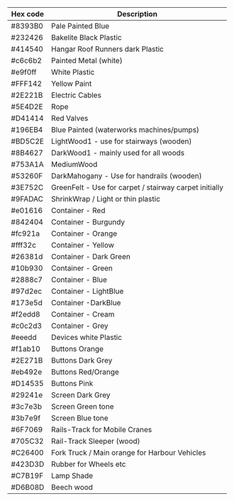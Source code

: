 | Hex code | Description                                                            |
| -------- | ---------------------------------------------------------------------- |
| #8393B0  | Pale​ ​Painted​ ​Blue                                                  |
| #232426  | Bakelite​ ​Black​ ​Plastic                                             |
| #414540  | Hangar​ ​Roof​ ​Runners​ ​dark​ ​Plastic                               |
| #c6c6b2  | Painted​ ​Metal​ ​(white)                                              |
| #e9f0ff  | White​ ​Plastic                                                        |
| #FFF142  | Yellow​ ​Paint                                                         |
| #2E221B  | Electric​ ​Cables                                                      |
| #5E4D2E  | Rope                                                                   |
| #D41414  | Red​ ​Valves                                                           |
| #196EB4  | Blue​ ​Painted​ ​(waterworks​ ​machines/pumps)                         |
| #BD5C2E  | LightWood1​ ​-​ ​use​ ​for​ ​stairways​ ​(wooden)                      |
| #8B4627  | DarkWood1​ ​-​ ​mainly​ ​used​ ​for​ ​all​ ​woods                      |
| #753A1A  | MediumWood                                                             |
| #53260F  | DarkMahogany​ ​-​ ​Use​ ​for​ ​handrails​ ​(wooden)                    |
| #3E752C  | GreenFelt​ ​-​ ​Use​ ​for​ ​carpet​ ​/​ ​stairway​ ​carpet​ ​initially |
| #9FADAC  | ShrinkWrap​ ​/​ ​Light​ ​or​ ​thin​ ​plastic                           |
| #e01616  | Container​ ​-​ ​Red                                                    |
| #842404  | Container​ ​-​ ​Burgundy                                               |
| #fc921a  | Container​ ​-​ ​Orange                                                 |
| #fff32c  | Container​ ​-​ ​Yellow                                                 |
| #26381d  | Container​ ​-​ ​Dark​ ​Green                                           |
| #10b930  | Container​ ​-​ ​Green                                                  |
| #2888c7  | Container​ ​-​ ​Blue                                                   |
| #97d2ec  | Container​ ​-​ ​LightBlue                                              |
| #173e5d  | Container​ ​-DarkBlue                                                  |
| #f2edd8  | Container​ ​-​ ​Cream                                                  |
| #c0c2d3  | Container​ ​-​ ​Grey                                                   |
| #eeedd   | Devices​ ​white​ ​Plastic                                              |
| #f1ab10  | Buttons​ ​Orange                                                       |
| #2E271B  | Buttons​ ​Dark​ ​Grey                                                  |
| #eb492e  | Buttons​ ​Red/Orange                                                   |
| #D14535  | Buttons​ ​Pink                                                         |
| #29241e  | Screen​ ​Dark​ ​Grey                                                   |
| #3c7e3b  | Screen​ ​Green​ ​tone                                                  |
| #3b7e9f  | Screen​ ​Blue​ ​tone                                                   |
| #6F7069  | Rails-Track​ ​for​ ​Mobile​ ​Cranes                                    |
| #705C32  | Rail-Track​ ​Sleeper​ ​(wood)                                          |
| #C26400  | Fork​ ​Truck​ ​/​ ​Main​ ​orange​ ​for​ ​Harbour​ ​Vehicles            |
| #423D3D  | Rubber​ ​for​ ​Wheels​ ​etc                                            |
| #C7B19F  | Lamp​ ​Shade                                                           |
| #D6B08D  | Beech​ ​wood                                                           |